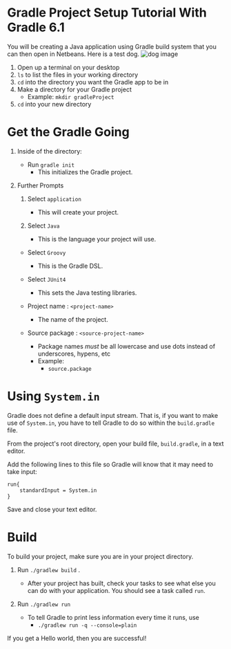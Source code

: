 # Gradle Project Setup Tutorial With Gradle 6.1

You will be creating a Java application using Gradle build system that you can then open in Netbeans.
Here is a test dog. 
![dog image](https://d17fnq9dkz9hgj.cloudfront.net/breed-uploads/2018/09/dog-landing-hero-lg.jpg?bust=1536935129&width=1080)

1. Open up a terminal on your desktop
1. `ls` to list the files in your working directory
1. `cd` into the directory you want the Gradle app to be in
1. Make a directory for your Gradle project
    - Example: `mkdir gradleProject` 
1. `cd` into your new directory

# Get the Gradle Going
1. Inside of the directory: 
    - Run `gradle init` 
        - This initializes the Gradle project.

1.  Further Prompts
    1. Select `application`
        - This will create your project.

    1. Select `Java`
        - This is the language your project will use.

    - Select `Groovy`
        - This is the Gradle DSL.

    - Select `JUnit4`
        - This sets the Java testing libraries.

    - Project name : `<project-name>`
        - The name of the project.
    -  Source package : `<source-project-name>`
        - Package names *must* be all lowercase and use dots instead of underscores, hypens, etc
         - Example:
            - `source.package`


# Using `System.in`
Gradle does not define a default input stream. That is, if you want to make use of `System.in`, you have to tell Gradle to do so within the `build.gradle` file.

From the project's root directory, open your build file, `build.gradle`, in a text editor. 

Add the following lines to this file so Gradle will know that it may need to take input:

```
run{
    standardInput = System.in
}
```
Save and close your text editor.
# Build
To build your project,
make sure you are in your project directory. 

1. Run `./gradlew build` .
    - After your project has built, check your tasks to see what else you can do with your application.
You should see a task called `run`.

1. Run `./gradlew run`
    - To tell Gradle to print less information every time it runs, use
      - `./gradlew run -q --console=plain`

If you get a Hello world, then you are successful!








